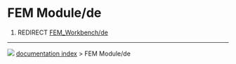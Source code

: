 # FEM Module/de
1.  REDIRECT [FEM_Workbench/de](FEM_Workbench/de.md)



---
![](images/Button_right.svg) [documentation index](../README.md) > FEM Module/de
